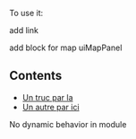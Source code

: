 To use it:

add link  
<link rel="stylesheet" href="uiMapPanel/uiMapPanel.css">

add block for map uiMapPanel
<div class="mapUiMapPanel">
   <h2 class="hideMapPanel">Contents</h2>

   <ul>
    <li id="link1"><a href="#HTML">Un truc par la</a></li>
    <li id="link2"><a href="#colors">Un autre par ici</a></li>
 </ul>
</div>

No dynamic behavior in module
